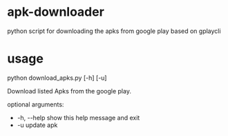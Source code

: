 # apk-downloader
python script for downloading the apks from google play
based on gplaycli

# usage
python download_apks.py [-h] [-u]

Download listed Apks from the google play.

optional arguments:
* -h, --help  show this help message and exit
* -u          update apk
